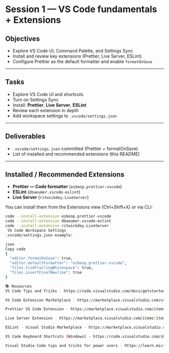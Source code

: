 # Session 1 — VS Code fundamentals + Extensions

## Objectives

- Explore VS Code UI, Command Palette, and Settings Sync
- Install and review key extensions (Prettier, Live Server, ESLint)
- Configure Prettier as the default formatter and enable `formatOnSave`

---

## Tasks

- Explore VS Code UI and shortcuts
- Turn on Settings Sync
- Install: **Prettier**, **Live Server**, **ESLint**
- Review each extension in depth
- Add workspace settings to `.vscode/settings.json`

---

## Deliverables

- `.vscode/settings.json` committed (Prettier + formatOnSave)
- List of installed and recommended extensions (this README)

---

## Installed / Recommended Extensions

- **Prettier — Code formatter** (`esbenp.prettier-vscode`)
- **ESLint** (`dbaeumer.vscode-eslint`)
- **Live Server** (`ritwickdey.LiveServer`)

You can install them from the Extensions view (Ctrl+Shift+X) or via CLI:

```bash
code --install-extension esbenp.prettier-vscode
code --install-extension dbaeumer.vscode-eslint
code --install-extension ritwickdey.LiveServer
 VS Code Workspace Settings
.vscode/settings.json example:

json
Copy code
{
  "editor.formatOnSave": true,
  "editor.defaultFormatter": "esbenp.prettier-vscode",
  "files.trimTrailingWhitespace": true,
  "files.insertFinalNewline": true
}

📚 Resources
VS Code Tips and Tricks - https://code.visualstudio.com/docs/getstarted/tips-and-tricks

VS Code Extension Marketplace - https://marketplace.visualstudio.com/vscode?utm_source=chatgpt.com

Prettier VS Code Extension - https://marketplace.visualstudio.com/items?itemName=esbenp.prettier-vscode&utm_source=chatgpt.com

Live Server Extension - https://marketplace.visualstudio.com/items?itemName=ritwickdey.LiveServer&utm_source=chatgpt.com

ESLint - Visual Studio Marketplace - https://marketplace.visualstudio.com/items?itemName=dbaeumer.vscode-eslint&utm_source=chatgpt.com

VS Code Keyboard Shortcuts (Windows) - https://code.visualstudio.com/shortcuts/keyboard-shortcuts-windows.pdf?utm_source=chatgpt.com

Visual Studio Code tips and tricks for power users - https://learn.microsoft.com/en-us/visualstudio/ide/visual-studio-ide-tips-and-tricks?utm_source=chatgpt.com
```
